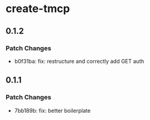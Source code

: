 # create-tmcp

## 0.1.2

### Patch Changes

- b0f31ba: fix: restructure and correctly add GET auth

## 0.1.1

### Patch Changes

- 7bb189b: fix: better boilerplate
